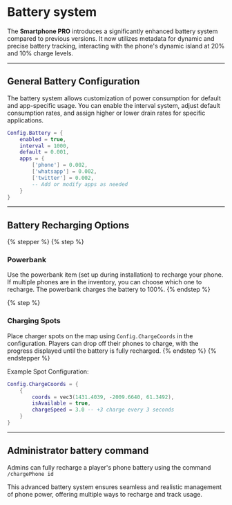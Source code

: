 # Battery system

The **Smartphone PRO** introduces a significantly enhanced battery system compared to previous versions. It now utilizes metadata for dynamic and precise battery tracking, interacting with the phone's dynamic island at 20% and 10% charge levels.

***

## General Battery Configuration

The battery system allows customization of power consumption for default and app-specific usage. You can enable the interval system, adjust default consumption rates, and assign higher or lower drain rates for specific applications.

```lua
Config.Battery = {
    enabled = true,
    interval = 1000,
    default = 0.001,
    apps = {
        ['phone'] = 0.002,
        ['whatsapp'] = 0.002,
        ['twitter'] = 0.002,
        -- Add or modify apps as needed
    }
}
```

***

## Battery Recharging Options

{% stepper %}
{% step %}
### Powerbank

Use the powerbank item (set up during installation) to recharge your phone. If multiple phones are in the inventory, you can choose which one to recharge. The powerbank charges the battery to 100%.
{% endstep %}

{% step %}
### Charging Spots

Place charger spots on the map using `Config.ChargeCoords` in the configuration. Players can drop off their phones to charge, with the progress displayed until the battery is fully recharged.
{% endstep %}
{% endstepper %}

Example Spot Configuration:

```lua
Config.ChargeCoords = {
    {
        coords = vec3(1431.4039, -2009.6640, 61.3492),
        isAvailable = true,
        chargeSpeed = 3.0 -- +3 charge every 3 seconds
    }
}
```

***

## **Administrator battery command**

Admins can fully recharge a player's phone battery using the command `/chargePhone id`

This advanced battery system ensures seamless and realistic management of phone power, offering multiple ways to recharge and track usage.
